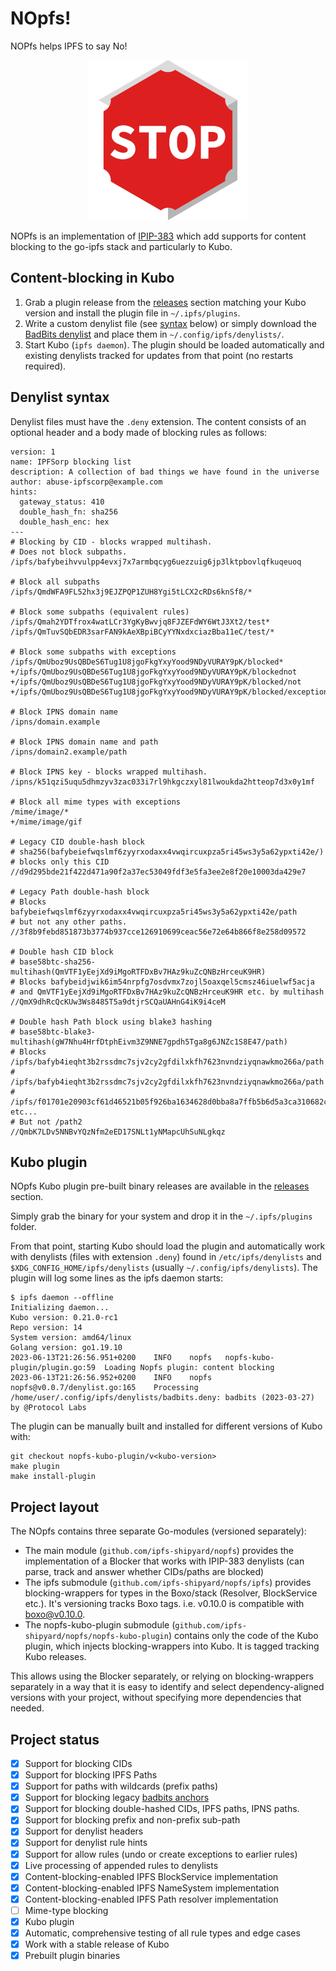 # NOpfs!

NOPfs helps IPFS to say No!

<p align="center">
<img src="logo.png" alt="ipfs-lite" title="ipfs-lite" />
</p>

NOPfs is an implementation of
[IPIP-383](https://github.com/ipfs/specs/pull/383) which add supports for
content blocking to the go-ipfs stack and particularly to Kubo.

## Content-blocking in Kubo

  1. Grab a plugin release from the [releases](https://github.com/ipfs-shipyard/nopfs/releases) section matching your Kubo version and install the plugin file in `~/.ipfs/plugins`.
  2. Write a custom denylist file (see [syntax](#denylist-syntax) below) or simply download the [BadBits denylist](https://badbits.dwebops.pub/badbits.deny) and place them in `~/.config/ipfs/denylists/`.
  3. Start Kubo (`ipfs daemon`). The plugin should be loaded automatically and existing denylists tracked for updates from that point (no restarts required).

## Denylist syntax

Denylist files must have the `.deny` extension. The content consists of an optional header and a body made of blocking rules as follows:


```
version: 1
name: IPFSorp blocking list
description: A collection of bad things we have found in the universe
author: abuse-ipfscorp@example.com
hints:
  gateway_status: 410
  double_hash_fn: sha256
  double_hash_enc: hex
---
# Blocking by CID - blocks wrapped multihash.
# Does not block subpaths.
/ipfs/bafybeihvvulpp4evxj7x7armbqcyg6uezzuig6jp3lktpbovlqfkuqeuoq

# Block all subpaths
/ipfs/QmdWFA9FL52hx3j9EJZPQP1ZUH8Ygi5tLCX2cRDs6knSf8/*

# Block some subpaths (equivalent rules)
/ipfs/Qmah2YDTfrox4watLCr3YgKyBwvjq8FJZEFdWY6WtJ3Xt2/test*
/ipfs/QmTuvSQbEDR3sarFAN9kAeXBpiBCyYYNxdxciazBba11eC/test/*

# Block some subpaths with exceptions
/ipfs/QmUboz9UsQBDeS6Tug1U8jgoFkgYxyYood9NDyVURAY9pK/blocked*
+/ipfs/QmUboz9UsQBDeS6Tug1U8jgoFkgYxyYood9NDyVURAY9pK/blockednot
+/ipfs/QmUboz9UsQBDeS6Tug1U8jgoFkgYxyYood9NDyVURAY9pK/blocked/not
+/ipfs/QmUboz9UsQBDeS6Tug1U8jgoFkgYxyYood9NDyVURAY9pK/blocked/exceptions*

# Block IPNS domain name
/ipns/domain.example

# Block IPNS domain name and path
/ipns/domain2.example/path

# Block IPNS key - blocks wrapped multihash.
/ipns/k51qzi5uqu5dhmzyv3zac033i7rl9hkgczxyl81lwoukda2htteop7d3x0y1mf

# Block all mime types with exceptions
/mime/image/*
+/mime/image/gif

# Legacy CID double-hash block
# sha256(bafybeiefwqslmf6zyyrxodaxx4vwqircuxpza5ri45ws3y5a62ypxti42e/)
# blocks only this CID
//d9d295bde21f422d471a90f2a37ec53049fdf3e5fa3ee2e8f20e10003da429e7

# Legacy Path double-hash block
# Blocks bafybeiefwqslmf6zyyrxodaxx4vwqircuxpza5ri45ws3y5a62ypxti42e/path
# but not any other paths.
//3f8b9febd851873b3774b937cce126910699ceac56e72e64b866f8e258d09572

# Double hash CID block
# base58btc-sha256-multihash(QmVTF1yEejXd9iMgoRTFDxBv7HAz9kuZcQNBzHrceuK9HR)
# Blocks bafybeidjwik6im54nrpfg7osdvmx7zojl5oaxqel5cmsz46iuelwf5acja
# and QmVTF1yEejXd9iMgoRTFDxBv7HAz9kuZcQNBzHrceuK9HR etc. by multihash
//QmX9dhRcQcKUw3Ws8485T5a9dtjrSCQaUAHnG4iK9i4ceM

# Double hash Path block using blake3 hashing
# base58btc-blake3-multihash(gW7Nhu4HrfDtphEivm3Z9NNE7gpdh5Tga8g6JNZc1S8E47/path)
# Blocks /ipfs/bafyb4ieqht3b2rssdmc7sjv2cy2gfdilxkfh7623nvndziyqnawkmo266a/path
# /ipfs/bafyb4ieqht3b2rssdmc7sjv2cy2gfdilxkfh7623nvndziyqnawkmo266a/path
# /ipfs/f01701e20903cf61d46521b05f926ba1634628d0bba8a7ffb5b6d5a3ca310682ca63b5ef0/path etc...
# But not /path2
//QmbK7LDv5NNBvYQzNfm2eED17SNLt1yNMapcUhSuNLgkqz
```

## Kubo plugin

NOpfs Kubo plugin pre-built binary releases are available in the
[releases](https://github.com/ipfs-shipyard/nopfs/releases) section.

Simply grab the binary for your system and drop it in the `~/.ipfs/plugins` folder.

From that point, starting Kubo should load the plugin and automatically work with denylists (files with extension `.deny`) found in `/etc/ipfs/denylists` and `$XDG_CONFIG_HOME/ipfs/denylists` (usually `~/.config/ipfs/denylists`). The plugin will log some lines as the ipfs daemon starts:

```
$ ipfs daemon --offline
Initializing daemon...
Kubo version: 0.21.0-rc1
Repo version: 14
System version: amd64/linux
Golang version: go1.19.10
2023-06-13T21:26:56.951+0200	INFO	nopfs	nopfs-kubo-plugin/plugin.go:59	Loading Nopfs plugin: content blocking
2023-06-13T21:26:56.952+0200	INFO	nopfs	nopfs@v0.0.7/denylist.go:165	Processing /home/user/.config/ipfs/denylists/badbits.deny: badbits (2023-03-27) by @Protocol Labs
```

The plugin can be manually built and installed for different versions of Kubo with:

```
git checkout nopfs-kubo-plugin/v<kubo-version>
make plugin
make install-plugin
```

## Project layout

The NOpfs contains three separate Go-modules (versioned separately):

* The main module (`github.com/ipfs-shipyard/nopfs`) provides the implementation of a Blocker that works with IPIP-383 denylists (can parse, track and answer whether CIDs/paths are blocked)
* The ipfs submodule (`github.com/ipfs-shipyard/nopfs/ipfs`) provides blocking-wrappers for types in the Boxo/stack (Resolver, BlockService etc.). It's versioning tracks Boxo tags. i.e. v0.10.0 is compatible with boxo@v0.10.0.
* The nopfs-kubo-plugin submodule (`github.com/ipfs-shipyard/nopfs/nopfs-kubo-plugin`) contains only the code of the Kubo plugin, which injects blocking-wrappers into Kubo. It is tagged tracking Kubo releases.

This allows using the Blocker separately, or relying on blocking-wrappers separately in a way that it is easy to identify and select dependency-aligned versions with your project, without specifying more dependencies that needed.

## Project status

  - [x] Support for blocking CIDs
  - [x] Support for blocking IPFS Paths
  - [x] Support for paths with wildcards (prefix paths)
  - [x] Support for blocking legacy [badbits anchors](https://badbits.dwebops.pub/denylist.json)
  - [x] Support for blocking  double-hashed CIDs, IPFS paths, IPNS paths.
  - [x] Support for blocking prefix and non-prefix sub-path
  - [x] Support for denylist headers
  - [x] Support for denylist rule hints
  - [x] Support for allow rules (undo or create exceptions to earlier rules)
  - [x] Live processing of appended rules to denylists
  - [x] Content-blocking-enabled IPFS BlockService implementation
  - [x] Content-blocking-enabled IPFS NameSystem implementation
  - [x] Content-blocking-enabled IPFS Path resolver implementation
  - [ ] Mime-type blocking
  - [x] Kubo plugin
  - [x] Automatic, comprehensive testing of all rule types and edge cases
  - [x] Work with a stable release of Kubo
  - [x] Prebuilt plugin binaries
